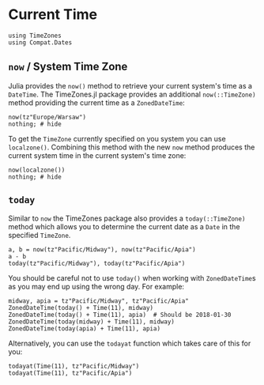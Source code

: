 # Current Time

```@setup tz
using TimeZones
using Compat.Dates
```

## `now` / System Time Zone

Julia provides the `now()` method to retrieve your current system's time as a `DateTime`. The TimeZones.jl package provides an additional `now(::TimeZone)` method providing the current time as a `ZonedDateTime`:

```@example tz
now(tz"Europe/Warsaw")
nothing; # hide
```

To get the `TimeZone` currently specified on you system you can use `localzone()`. Combining this method with the new `now` method produces the current system time in the current system's time zone:

```@example tz
now(localzone())
nothing; # hide
```

## `today`

Similar to `now` the TimeZones package also provides a `today(::TimeZone)` method which allows you to determine the current date as a `Date` in the specified `TimeZone`.

```@repl tz
a, b = now(tz"Pacific/Midway"), now(tz"Pacific/Apia")
a - b
today(tz"Pacific/Midway"), today(tz"Pacific/Apia")
```

You should be careful not to use `today()` when working with `ZonedDateTime`s as you may end up using the wrong day. For example:

```@repl tz
midway, apia = tz"Pacific/Midway", tz"Pacific/Apia"
ZonedDateTime(today() + Time(11), midway)
ZonedDateTime(today() + Time(11), apia)  # Should be 2018-01-30
ZonedDateTime(today(midway) + Time(11), midway)
ZonedDateTime(today(apia) + Time(11), apia)
```

Alternatively, you can use the `todayat` function which takes care of this for you:

```@repl tz
todayat(Time(11), tz"Pacific/Midway")
todayat(Time(11), tz"Pacific/Apia")
```
